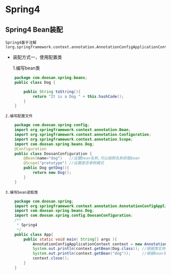 # Spring4

## Spring4 Bean装配

	Spring4基于注解(org.springframework.context.annotation.AnnotationConfigApplicationContext)

- 装配方式一，使用配置类

	1.编写bean类
	
```java
	package com.doosan.spring.beans;
	public class Dog {

		public String toString(){
			return "It is a Dog " + this.hashCode();
		}
	}
```
	2.编写配置文件

```java
	package com.doosan.spring.config;
	import org.springframework.context.annotation.Bean;
	import org.springframework.context.annotation.Configuration;
	import org.springframework.context.annotation.Scope;
	import com.doosan.spring.beans.Dog;
	@Configuration
	public class DoosanConfiguration {
		@Bean(name="dog")	//设置bean名称,可以按照名称获取bean	
		@Scope("prototype")	//设置是否单例模式
		public Dog getDog(){
			return new Dog();
		}
	}
```

	3.编写bean读取类
	
```java
	package com.doosan.spring;
	import org.springframework.context.annotation.AnnotationConfigApplicationContext;
	import com.doosan.spring.beans.Dog;
	import com.doosan.spring.config.DoosanConfiguration;
	/**
	 * Spring4
	 */
	public class App{
		public static void main( String[] args ){
			AnnotationConfigApplicationContext context = new AnnotationConfigApplicationContext(DoosanConfiguration.class);
			System.out.println(context.getBean(Dog.class));	//根据类实例获取
			System.out.println(context.getBean("dog"));		//根据bean名称获取
			context.close();
		}
	}
```